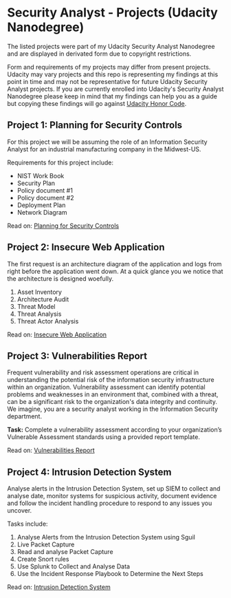 # Security Analyst - Projects (Udacity Nanodegree)

The listed projects were part of my Udacity Security Analyst Nanodegree and are displayed in derivated form due to copyright restrictions.

Form and requirements of my projects may differ from present projects. Udacity may vary projects and this repo is representing my findings at this point in time and may not be representative for future Udacity Security Analyst projects.
If you are currently enrolled into Udacity's Security Analyst Nanodegree please keep in mind that my findings can help you as a guide but copying these findings will go against [Udacity Honor Code](https://udacity.zendesk.com/hc/en-us/articles/210667103-Udacity-Honor-Code). 


## Project 1: Planning for Security Controls

For this project we will be assuming the role of an Information Security Analyst for an industrial manufacturing company in the Midwest-US. 

Requirements for this project include:

* NIST Work Book
* Security Plan
* Policy document #1
* Policy document #2
* Deployment Plan
* Network Diagram

Read on: [Planning for Security Controls](https://github.com/MichaelThomasWolff/Security-Analyst-Projects-Udacity/tree/main/Planning%20for%20Security%20Controls)


## Project 2: Insecure Web Application
The first request is an architecture diagram of the application and logs from right before the application went down. At a quick glance you we notice that the architecture is designed woefully. 

1. Asset Inventory
2. Architecture Audit
3. Threat Model
4. Threat Analysis
5. Threat Actor Analysis

Read on: [Insecure Web Application](https://github.com/mikethwolff/Security-Analyst-Projects-Udacity/tree/main/Insecure%20Web%20Application)

## Project 3: Vulnerabilities Report

Frequent vulnerability and risk assessment operations are critical in understanding the potential risk of the information security infrastructure within an organization. Vulnerability assessment can identify potential problems and weaknesses in an environment that, combined with a threat, can be a significant risk to the organization's data integrity and continuity.
We imagine, you are a security analyst working in the Information Security department.

**Task:** Complete a vulnerability assessment according to your organization’s Vulnerable Assessment standards using a provided report template.

Read on: [Vulnerabilities Report](https://github.com/mikethwolff/Security-Analyst-Projects-Udacity/tree/main/Vulnerabilities%20Report)

## Project 4: Intrusion Detection System

Analyse alerts in the Intrusion Detection System, set up SIEM to collect and analyse date, monitor systems for suspicious activity, document evidence and follow the incident handling procedure to respond to any issues you uncover.

Tasks include:
1. Analyse Alerts from the Intrusion Detection System using Sguil
2. Live Packet Capture 
3. Read and analyse Packet Capture
4. Create Snort rules
5. Use Splunk to Collect and Analyse Data
6. Use the Incident Response Playbook to Determine the Next Steps

Read on: [Intrusion Detection System](https://github.com/mikethwolff/Security-Analyst-Projects-Udacity/tree/main/Intrusion%20Detection%20System)
